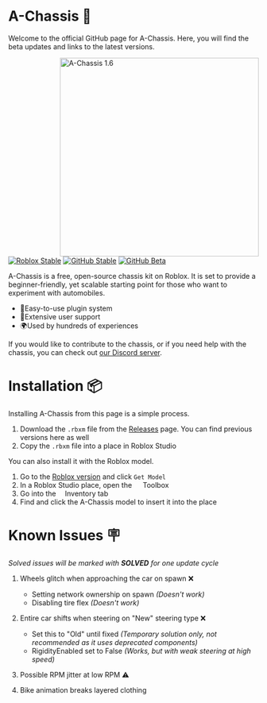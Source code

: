 # A-Chassis 🚗
Welcome to the official GitHub page for A-Chassis. Here, you will find the beta updates and links to the latest versions.

<img alt="A-Chassis 1.6" src="https://github.com/lisphm/A-Chassis/assets/116984726/fb71f6eb-64d4-4692-afe9-42fd7d8489ec" width="400px" align="right">

[![Roblox Stable](https://badgen.net/badge/Roblox%20Stable/1.6.5/blue?icon=https://upload.wikimedia.org/wikipedia/commons/6/6c/Roblox_Logo.svg)](https://create.roblox.com/store/asset/13999609938)
[![GitHub Stable](https://badgen.net/badge/GitHub%20Stable/1.6.5/blue?icon=github)](https://github.com/lisphm/A-Chassis/releases/tag/v1.6.5-stable)
[![GitHub Beta](https://badgen.net/badge/GitHub%20Beta/1.7%20Release%20Candidate/purple?icon=github)](https://github.com/lisphm/A-Chassis/releases/tag/v1.7-rc)
 
A-Chassis is a free, open-source chassis kit on Roblox. It is set to provide a beginner-friendly, yet scalable starting point for those who want to experiment with automobiles.
&nbsp;

- 🔌Easy-to-use plugin system
- 💪Extensive user support
- 🌍Used by hundreds of experiences
&nbsp;

If you would like to contribute to the chassis, or if you need help with the chassis, you can check out [our Discord server](https://discord.gg/P2WXGe3U7E).

# Installation 📦
Installing A-Chassis from this page is a simple process.
1. Download the `.rbxm` file from the [Releases](https://github.com/lisphm/A-Chassis/releases) page. You can find previous versions here as well
2. Copy the `.rbxm` file into a place in Roblox Studio

You can also install it with the Roblox model.
1. Go to the [Roblox version](https://create.roblox.com/store/asset/13999609938) and click `Get Model`
2. In a Roblox Studio place, open the <img src="https://github.com/lisphm/A-Chassis/assets/116984726/10eaab8a-4970-4dc8-af49-bec5cada7e78" width="14px">
Toolbox
3. Go into the <img src="https://github.com/lisphm/A-Chassis/assets/116984726/e57ba175-4357-4a07-893c-a5397a39b062" width="14px">Inventory tab
4. Find and click the A-Chassis model to insert it into the place

# Known Issues 🪧
*Solved issues will be marked with **SOLVED** for one update cycle*
1. Wheels glitch when approaching the car on spawn ❌
    - Setting network ownership on spawn _(Doesn't work)_
    - Disabling tire flex _(Doesn't work)_

2. Entire car shifts when steering on "New" steering type ❌
    - Set this to "Old" until fixed _(Temporary solution only, not recommended as it uses deprecated components)_
    - RigidityEnabled set to False _(Works, but with weak steering at high speed)_
    
3. Possible RPM jitter at low RPM ⚠️
4. Bike animation breaks layered clothing

